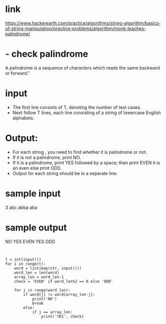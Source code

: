 # link
https://www.hackerearth.com/practice/algorithms/string-algorithm/basics-of-string-manipulation/practice-problems/algorithm/monk-teaches-palindrome/

# - check palindrome
A palindrome is a sequence of characters which reads the same backward or forward." 

# input
- The first line consists of T, denoting the number of test cases.
- Next follow T lines, each line consisting of a string of lowercase English alphabets.

# Output:
- For each string , you need to find whether it is palindrome or not.
- If it is not a palindrome, print NO.
- If it is a palindrome, print YES followed by a space; then print EVEN it is an even else print ODD.
- Output for each string should be in a separate line.

# sample input
3
abc
abba
aba

# sample output
NO
YES EVEN
YES ODD

<pre>
<code>

t = int(input())
for i in range(t):
    word = list(map(str, input()))
    word_len = len(word)
    array_len = word_len-1
    check = 'EVEN' if word_len%2 == 0 else 'ODD'

    for j in range(word_len):
        if word[j] != word[array_len-j]:
            print('NO')
            break
        else:
            if j == array_len:
                print('YES', check)

</code>
</pre>